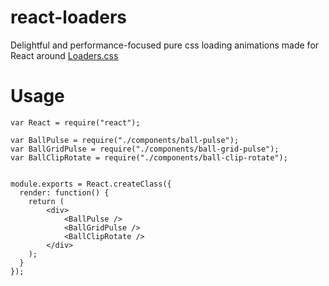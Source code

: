 # react-loaders

Delightful and performance-focused pure css loading animations made for React around [Loaders.css](https://github.com/ConnorAtherton/loaders.css)

# Usage

```
var React = require("react");

var BallPulse = require("./components/ball-pulse");
var BallGridPulse = require("./components/ball-grid-pulse");
var BallClipRotate = require("./components/ball-clip-rotate");


module.exports = React.createClass({
  render: function() {
    return (
    	<div>
    		<BallPulse />
    		<BallGridPulse />
    		<BallClipRotate />	
		</div>
    );
  }
});
```
